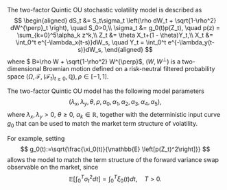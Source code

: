 The two-factor Quintic OU stochastic volatility model is described as
$$
  \begin{aligned}
    dS_t &= S_t\sigma_t \left(\rho dW_t + \sqrt{1-\rho^2} dW^{\perp}_t \right), \quad S_0>0,\\
    \sigma_t &= g_0(t)p(Z_t), \quad p(z) = \sum_{k=0}^5\alpha_k z^k,\\
    Z_t &=  \theta X_t+(1 - \theta)Y_t,\\
    X_t &= \int_0^t e^{-\lambda_x(t-s)}dW_s, \quad Y_t = \int_0^t e^{-\lambda_y(t-s)}dW_s,
  \end{aligned}
$$
where $ B=\rho W + \sqrt{1-\rho^2} W^{\perp}$, $(W,W^{\perp})$ is a two-dimensional Brownian motion defined on a risk-neutral filtered probability space $(\Omega, \mathcal F,(\mathcal F_t)_{t\geq 0}, \mathbb Q ), \rho \in [-1,1]$. 

The two-factor Quintic OU model has the following model parameters
$$
(\lambda_x, \lambda_y, \theta, \rho, \alpha_0, \alpha_1, \alpha_2, \alpha_3, \alpha_4, \alpha_5),
$$
where $\lambda_x, \lambda_y >0$, $\theta \geq 0$, $\alpha_k \in \mathbb{R}$, together with the deterministic input curve $g_0$ that can be used to match the market term structure of volatility.

For example, setting 
$$
    g_0(t):=\sqrt{\frac{\xi_0(t)}{\mathbb{E} \left[p(Z_t)^2\right]}}
$$
allows the model to match the term structure of the forward variance swap observable on the market, since
$$
    \mathbb{E}\left[ \int_0^T \sigma_t^2 dt \right] = \int_0^T \xi_0(t) dt, \quad T > 0.
$$
